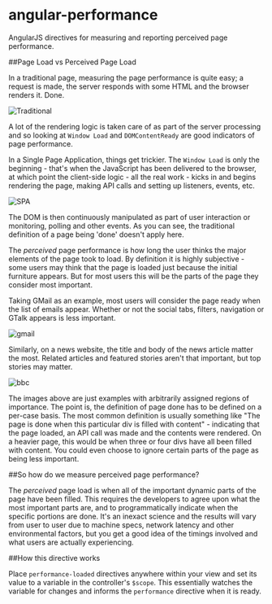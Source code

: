 angular-performance
===================

AngularJS directives for measuring and reporting perceived page performance.


##Page Load vs Perceived Page Load


In a traditional page, measuring the page performance is quite easy; a request is made, the server responds with some HTML and the browser renders it.  Done.

![Traditional](http://farm3.staticflickr.com/2852/9727108341_c6081f9fb3_o.png)

A lot of the rendering logic is taken care of as part of the server processing and so looking at `Window Load` and `DOMContentReady` are good indicators of page performance.

In a Single Page Application, things get trickier.  The `Window Load` is only the beginning - that's when the JavaScript has been delivered to the browser, at which point the client-side logic - all the real work - kicks in and begins rendering the page, making API calls and setting up listeners, events, etc.

![SPA](http://farm8.staticflickr.com/7393/9727108327_91103f0d03_o.png)

The DOM is then continuously manipulated as part of user interaction or monitoring, polling and other events. As you can see, the traditional definition of a page being 'done' doesn't apply here.

The *perceived* page performance is how long the user thinks the major elements of the page took to load. By definition it is highly subjective - some users may think that the page is loaded just because the initial furniture appears.  But for most users this will be the parts of the page they consider most important.  

Taking GMail as an example, most users will consider the page ready when the list of emails appear.  Whether or not the social tabs, filters, navigation or GTalk appears is less important.  

![gmail](http://farm6.staticflickr.com/5520/9756473461_815bba6b5b_o.png)

Similarly, on a news website, the title and body of the news article matter the most.  Related articles and featured stories aren't that important, but top stories may matter.

![bbc](http://farm6.staticflickr.com/5329/9756789024_f61b0d57f4_o.png)

The images above are just examples with arbitrarily assigned regions of importance.  The point is, the definition of page done has to be defined on a per-case basis.  The most common definition is usually something like "The page is done when this particular div is filled with content" - indicating that the page loaded, an API call was made and the contents were rendered. On a heavier page, this would be when three or four divs have all been filled with content.  You could even choose to ignore certain parts of the page as being less important.


##So how do we measure perceived page performance?

The *perceived* page load is when all of the important dynamic parts of the page have been filled.  This requires the developers to agree upon what the most important parts are, and to programmatically indicate when the specific portions are done.  It's an inexact science and the results will vary from user to user due to machine specs, network latency and other environmental factors, but you get a good idea of the timings involved and what users are actually experiencing.



##How this directive works

Place `performance-loaded` directives anywhere within your view and set its value to a variable in the controller's `$scope`. This essentially watches the variable for changes and informs the `performance` directive when it is ready.



